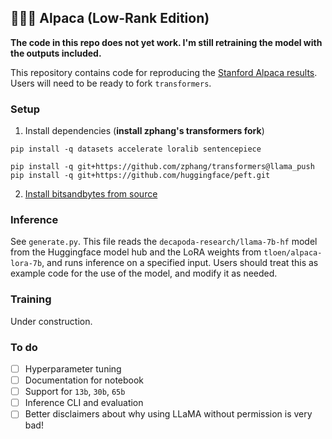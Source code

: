 ## 🦙🌲🤏 Alpaca (Low-Rank Edition)

**The code in this repo does not yet work. I'm still retraining the model with the outputs included.**

This repository contains code for reproducing the [Stanford Alpaca results](https://github.com/tatsu-lab/stanford_alpaca#data-release). Users will need to be ready to fork `transformers`.

### Setup

1. Install dependencies (**install zphang's transformers fork**)

```
pip install -q datasets accelerate loralib sentencepiece

pip install -q git+https://github.com/zphang/transformers@llama_push
pip install -q git+https://github.com/huggingface/peft.git
```

2. [Install bitsandbytes from source](https://github.com/TimDettmers/bitsandbytes/blob/main/compile_from_source.md)


### Inference

See `generate.py`. This file reads the `decapoda-research/llama-7b-hf` model from the Huggingface model hub and the LoRA weights from `tloen/alpaca-lora-7b`, and runs inference on a specified input. Users should treat this as example code for the use of the model, and modify it as needed.


### Training

Under construction.


### To do

- [ ] Hyperparameter tuning
- [ ] Documentation for notebook
- [ ] Support for `13b`, `30b`, `65b`
- [ ] Inference CLI and evaluation
- [ ] Better disclaimers about why using LLaMA without permission is very bad!
